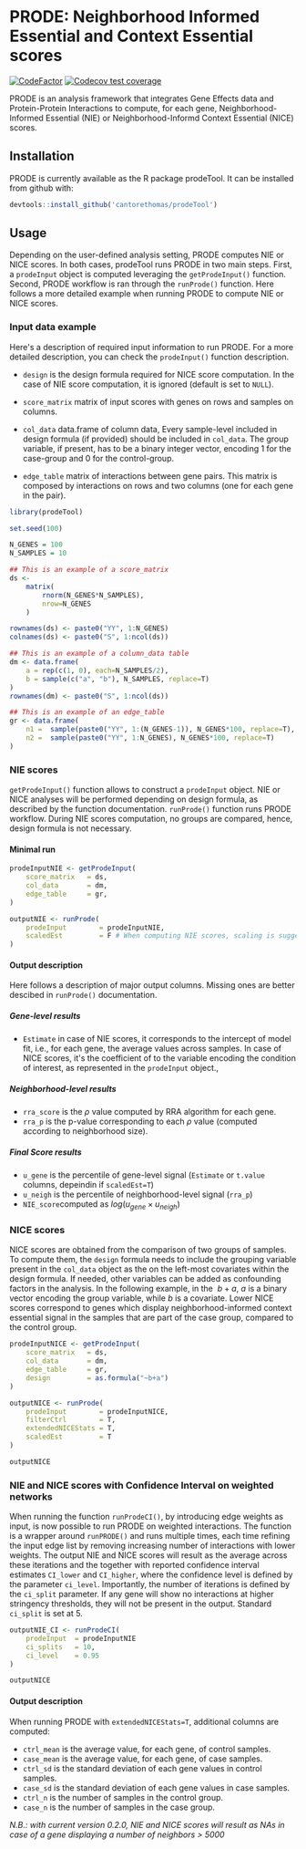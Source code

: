 # PRODE: Neighborhood Informed Essential and Context Essential scores

<!-- badges: start -->

[![CodeFactor](https://www.codefactor.io/repository/github/cantorethomas/prodetool/badge)](https://www.codefactor.io/repository/github/cantorethomas/prodetool)
[![Codecov test coverage](https://codecov.io/gh/cantorethomas/prodeTool/branch/main/graph/badge.svg)](https://app.codecov.io/gh/cantorethomas/prodeTool?branch=main)

<!-- badges: end -->

PRODE is an analysis framework that integrates Gene Effects data and Protein-Protein Interactions to
compute, for each gene, Neighborhood-Informed Essential (NIE) or Neighborhood-Informd Context Essential (NICE) scores. 

## Installation

PRODE is currently available as the R package prodeTool. 
It can be installed from github with: 

```R
devtools::install_github('cantorethomas/prodeTool')
```

## Usage 
Depending on the user-defined analysis setting, PRODE computes NIE or NICE scores. In both cases, prodeTool runs PRODE in two main steps. First, a `prodeInput` object is computed leveraging the `getProdeInput()` function. Second, PRODE workflow is ran through the `runProde()` function. Here follows a more detailed example when running PRODE to compute NIE or NICE scores. 

### Input data example 
Here's a description of required input information to run PRODE. For a more detailed description, you can check the `prodeInput()` function description.  

* `design` is the design formula required for NICE score computation. In the case of
   NIE score computation, it is ignored (default is set to `NULL`). 

* `score_matrix` matrix of input scores with genes on rows and samples on columns. 

* `col_data` data.frame of column data, Every sample-level included in design formula (if provided) should be included in `col_data`.
   The group variable, if present, has to be a binary integer vector, encoding 1 for the case-group and 0 for the
   control-group.

* `edge_table` matrix of interactions between gene pairs. This matrix is composed by interactions on rows
   and two columns (one for each gene in the pair). 

```R
library(prodeTool)

set.seed(100)

N_GENES = 100
N_SAMPLES = 10

## This is an example of a score_matrix 
ds <-
    matrix(
        rnorm(N_GENES*N_SAMPLES),
        nrow=N_GENES
    )

rownames(ds) <- paste0("YY", 1:N_GENES)
colnames(ds) <- paste0("S", 1:ncol(ds))

## This is an example of a column_data table
dm <- data.frame(
    a = rep(c(1, 0), each=N_SAMPLES/2),
    b = sample(c("a", "b"), N_SAMPLES, replace=T)
)
rownames(dm) <- paste0("S", 1:ncol(ds))

## This is an example of an edge_table
gr <- data.frame(
    n1 =  sample(paste0("YY", 1:(N_GENES-1)), N_GENES*100, replace=T),
    n2 =  sample(paste0("YY", 1:N_GENES), N_GENES*100, replace=T)
)

```

### NIE scores  

`getProdeInput()` function allows to construct a `prodeInput` object. NIE or NICE analyses will be performed depending on design formula, as described by the function documentation. `runProde()` function 
runs PRODE workflow. During NIE scores computation, no groups are compared, hence, design formula is not necessary. 

#### Minimal run 
```R
prodeInputNIE <- getProdeInput(
    score_matrix   = ds,
    col_data       = dm,
    edge_table     = gr,
)

outputNIE <- runProde(
    prodeInput        = prodeInputNIE,
    scaledEst         = F # When computing NIE scores, scaling is suggested to be set as F
)

```
#### Output description 
Here follows a description of major output columns. Missing ones are better descibed in `runProde()` documentation. 

##### Gene-level results
* `Estimate` in case of NIE scores, it corresponds to the intercept of model fit,
        i.e., for each gene, the average values across samples. In case of NICE scores, it's
        the coefficient of to the variable encoding the condition of
        interest, as represented in the `prodeInput` object.,


##### Neighborhood-level results

* `rra_score` is the $\rho$ value computed by RRA algorithm for each gene.
* `rra_p` is the p-value corresponding to each $\rho$ value (computed according to neighborhood size).

##### Final Score results

* `u_gene` is the percentile of gene-level signal (`Estimate` or `t.value` columns, depeindin if `scaledEst=T`)
* `u_neigh` is the percentile of neighborhood-level signal (`rra_p`)
* `NIE_score`computed as $log(u_{gene} \times u_{neigh})$

### NICE scores  
NICE scores are obtained from the comparison of two groups of samples. To compute them, the `design` formula needs to include the grouping variable present in the `col_data` object as the on the left-most covariates within the design formula. If needed, other variables can be added as confounding factors in the analysis. In the following example, in the $~b+a$, $a$ is a binary vector encoding the group variable, while $b$ is a covariate. Lower NICE scores correspond to genes which display neighborhood-informed context essential signal in the samples that are part of the case group, compared to the control group. 

```R
prodeInputNICE <- getProdeInput(
    score_matrix   = ds,
    col_data       = dm,
    edge_table     = gr,
    design         = as.formula("~b+a")
)

outputNICE <- runProde(
    prodeInput        = prodeInputNICE,
    filterCtrl        = T,
    extendedNICEStats = T,
    scaledEst         = T
)

outputNICE
```
### NIE and NICE scores with Confidence Interval on weighted networks 
When running the function `runProdeCI()`, by introducing edge weights as input, 
is now possible to run PRODE on weighted interactions. The function is a wrapper 
around `runPRODE()` and runs multiple times, each time refining the input edge 
list by removing increasing number of interactions with lower weights. The output 
NIE and NICE scores will result as the average across these iterations and the 
together with reported confidence interval estimates `CI_lower` and `CI_higher`, 
where the confidence level is defined by the parameter `ci_level`. Importantly, 
the number of iterations is defined by the `ci_split` parameter. If any gene 
will show no interactions at higher stringency thresholds, they will not be 
present in the output. Standard `ci_split` is set at 5. 

```R
outputNIE_CI <- runProdeCI(
    prodeInput  = prodeInputNIE
    ci_splits   = 10, 
    ci_level    = 0.95
)

outputNICE
```


#### Output description  
When running PRODE with `extendedNICEStats=T`, additional columns are computed: 

* `ctrl_mean` is the average value, for each gene, of control samples.
* `case_mean` is the average value, for each gene, of case samples.
* `ctrl_sd` is the standard deviation of each gene values in control samples.
* `case_sd` is the standard deviation of each gene values in case samples.
* `ctrl_n` is the number of samples in the control group.
* `case_n` is the number of samples in the case group.

*N.B.: with current version 0.2.0, NIE and NICE scores will result as NAs in case of a gene displaying a number of neighbors > 5000* 
